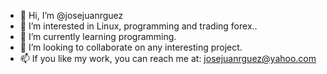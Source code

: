 - 👋 Hi, I’m @josejuanrguez
- 👀 I’m interested in Linux, programming and trading forex..
- 🌱 I’m currently learning programming.
- 💞️ I’m looking to collaborate on any interesting project.
- 📫 If you like my work, you can reach me at: josejuanrguez@yahoo.com
